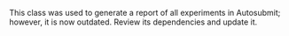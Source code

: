 This class was used to generate a report of all experiments in Autosubmit; however, it is now outdated. Review its dependencies and update it.
